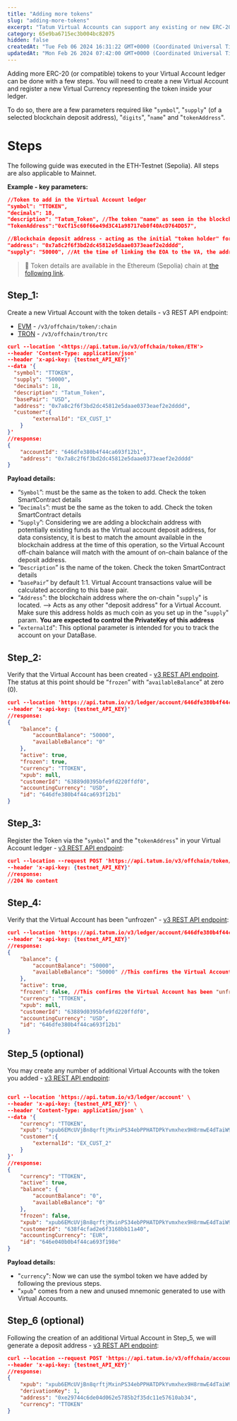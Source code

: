 ```yaml
---
title: "Adding more tokens"
slug: "adding-more-tokens"
excerpt: "Tatum Virtual Accounts can support any existing or new ERC-20 (or compatible) token which is not included out of the box. This guide explains how."
category: 65e9ba6715ec3b004bc82075
hidden: false
createdAt: "Tue Feb 06 2024 16:31:22 GMT+0000 (Coordinated Universal Time)"
updatedAt: "Mon Feb 26 2024 07:42:00 GMT+0000 (Coordinated Universal Time)"
---
```

Adding more ERC-20 (or compatible) tokens to your Virtual Account ledger can be done with a few steps. You will need to create a new Virtual Account and register a new Virtual Currency representing the token inside your ledger. 

To do so, there are a few parameters required like "`symbol`", "`supply`" (of a selected blockchain deposit address), "`digits`", "`name`" and "`tokenAddress`".

# Steps

The following guide was executed in the ETH-Testnet (Sepolia). All steps are also applicable to Mainnet.

**Example - key parameters:**

```json JSON
//Token to add in the Virtual Account ledger
"symbol": "TTOKEN",  
"decimals": 18,  
"description": "Tatum_Token", //The token "name" as seen in the blockchain
"TokenAddress":"0xCf15c60f66e49d3C41a98717eb0f40AcD764DD57",

//Blockchain deposit address - acting as the initial "token holder" for the Virtual Account 
"address": "0x7a8c2f6f3bd2dc45812e5daae0373eaef2e2dddd",
"supply": "50000", //At the time of linking the EOA to the VA, the address was holding 500000 tokens
```

> 📘 Token details are available in the Ethereum (Sepolia) chain at [the following link](https://sepolia.etherscan.io/token/0xCf15c60f66e49d3C41a98717eb0f40AcD764DD57).

## Step_1:

Create a new Virtual Account with the token details - v3 REST API endpoint:

- [EVM](https://apidoc.tatum.io/tag/Blockchain-operations#operation/registerErc20Token) - `/v3/offchain/token/:chain`
- [TRON](https://apidoc.tatum.io/tag/Blockchain-operations#operation/createTrc) - `/v3/offchain/tron/trc`

```json cURL
curl --location '<https://api.tatum.io/v3/offchain/token/ETH'>  
--header 'Content-Type: application/json'  
--header 'x-api-key: {testnet_API_KEY}'  
--data '{  
  "symbol": "TTOKEN",  
  "supply": "50000",  
  "decimals": 18,  
  "description": "Tatum_Token",  
  "basePair": "USD",  
  "address": "0x7a8c2f6f3bd2dc45812e5daae0373eaef2e2dddd",  
  "customer":{  
        "externalId": "EX_CUST_1"  
    }  
}'  
//response:  
{  
    "accountId": "646dfe380b4f44ca693f12b1",  
    "address": "0x7a8c2f6f3bd2dc45812e5daae0373eaef2e2dddd"  
}
```

**Payload details:**

- “`Symbol`”: must be the same as the token to add. Check the token SmartContract details
- “`Decimals`”: must be the same as the token to add. Check the token SmartContract details
- “`Supply`”: Considering we are adding a blockchain address with potentially existing funds as the Virtual account deposit address, for data consistency, it is best to match the amount available in the blockchain address at the time of this operation, so the Virtual Account off-chain balance will match with the amount of on-chain balance of the deposit address.
- “`Description`” is the name of the token. Check the token SmartContract details
- “`basePair`” by default 1:1. Virtual Account transactions value will be calculated according to this base pair.
- “`Address`”: the blockchain address where the on-chain "`supply`" is located. --> Acts as any other "deposit address" for a Virtual Account. Make sure this address holds as much coin as you set up in the "`supply`" param. **You are expected to control the PrivateKey of this address**
- "`externalId`": This optional parameter is intended for you to track the account on your DataBase.

## Step_2:

Verify that the Virtual Account has been created - [v3 REST API endpoint](https://apidoc.tatum.io/tag/Account#operation/getAccountByAccountId).  
The status at this point should be “`frozen`” with “`availableBalance`” at zero (0).

```json cURL
curl --location 'https://api.tatum.io/v3/ledger/account/646dfe380b4f44ca693f12b1' \
--header 'x-api-key: {testnet_API_KEY}'
//response:
{
    "balance": {
        "accountBalance": "50000",
        "availableBalance": "0"
    },
    "active": true,
    "frozen": true,
    "currency": "TTOKEN",
    "xpub": null,
    "customerId": "63889d0395bfe9fd220ffdf0",
    "accountingCurrency": "USD",
    "id": "646dfe380b4f44ca693f12b1"
}
```

## Step_3:

Register the Token via the "`symbol`" and the "`tokenAddress`" in your Virtual Account ledger - [v3 REST API endpoint](https://apidoc.tatum.io/tag/Blockchain-operations#operation/storeTokenAddress):

```json cURL
curl --location --request POST 'https://api.tatum.io/v3/offchain/token/TTOKEN/0xCf15c60f66e49d3C41a98717eb0f40AcD764DD57' \
--header 'x-api-key: {testnet_API_KEY}'
//response:
//204 No content
```

## Step_4:

Verify that the Virtual Account has been "unfrozen" - [v3 REST API endpoint](https://apidoc.tatum.io/tag/Account/#operation/getAccountByAccountId):

```json cURL
curl --location 'https://api.tatum.io/v3/ledger/account/646dfe380b4f44ca693f12b1' \
--header 'x-api-key: {testnet_API_KEY}'
//response:
{
    "balance": {
        "accountBalance": "50000",
        "availableBalance": "50000" //This confirms the Virtual Account has been "unfrozen"
    },
    "active": true,
    "frozen": false, //This confirms the Virtual Account has been "unfrozen"
    "currency": "TTOKEN",
    "xpub": null,
    "customerId": "63889d0395bfe9fd220ffdf0",
    "accountingCurrency": "USD",
    "id": "646dfe380b4f44ca693f12b1"
}
```

## Step_5 (optional)

You may create any number of additional Virtual Accounts with the token you added - [v3 REST API endpoint](https://apidoc.tatum.io/tag/Account/#operation/createAccount):

```json cURL

curl --location 'https://api.tatum.io/v3/ledger/account' \
--header 'x-api-key: {testnet_API_KEY}' \
--header 'Content-Type: application/json' \
--data '{
    "currency": "TTOKEN",
    "xpub": "xpub6EMcUVjBn8qrftjMxinPS34ebPPHATDPkYvmxhex9H8rmwE4dTaiW94c3rZzBbk55WFoSspYCyQRSkMmGzDjDdyJNUpqtwq1ZGCDC7dgtjC",
    "customer":{
        "externalId": "EX_CUST_2"
    }
}'
//response:
{
    "currency": "TTOKEN",
    "active": true,
    "balance": {
        "accountBalance": "0",
        "availableBalance": "0"
    },
    "frozen": false,
    "xpub": "xpub6EMcUVjBn8qrftjMxinPS34ebPPHATDPkYvmxhex9H8rmwE4dTaiW94c3rZzBbk55WFoSspYCyQRSkMmGzDjDdyJNUpqtwq1ZGCDC7dgtjC",
    "customerId": "638f4cfad2e6f3168bb11a40",
    "accountingCurrency": "EUR",
    "id": "646e040b0b4f44ca693f198e"
}


```

**Payload details:**

- "`currency`": Now we can use the symbol token we have added by following the previous steps.
- "`xpub`" comes from a new and unused mnemonic generated to use with Virtual Accounts.

## Step_6 (optional)

Following the creation of an additional Virtual Account in Step_5, we will generate a deposit address - [v3 REST API endpoint](https://apidoc.tatum.io/tag/Blockchain-addresses/#operation/generateDepositAddress): 

```json cURL
curl --location --request POST 'https://api.tatum.io/v3/offchain/account/646e040b0b4f44ca693f198e/address' \
--header 'x-api-key: {testnet_API_KEY}'
//response:
{
    "xpub": "xpub6EMcUVjBn8qrftjMxinPS34ebPPHATDPkYvmxhex9H8rmwE4dTaiW94c3rZzBbk55WFoSspYCyQRSkMmGzDjDdyJNUpqtwq1ZGCDC7dgtjC",
    "derivationKey": 1,
    "address": "0xe29744c6de04d062e5785b2f35dc11e57610ab34",
    "currency": "TTOKEN"
}
```
